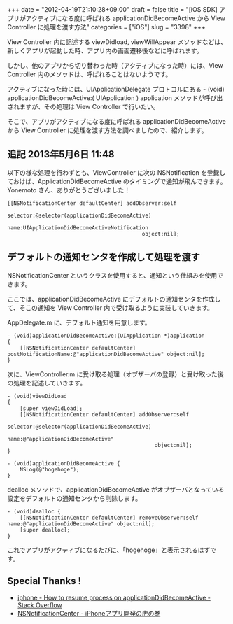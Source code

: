 +++
date = "2012-04-19T21:10:28+09:00"
draft = false
title = "[iOS SDK] アプリがアクティブになる度に呼ばれる applicationDidBecomeActive から View Controller に処理を渡す方法"
categories = ["iOS"]
slug = "3398"
+++

View Controller 内に記述する viewDidload, viewWillAppear メソッドなどは、新しくアプリが起動した時、アプリ内の画面遷移後などに呼ばれます。

しかし、他のアプリから切り替わった時（アクティブになった時）には、View Controller 内のメソッドは、呼ばれることはないようです。

アクティブになった時には、UIApplicationDelegate プロトコルにある - (void) applicationDidBecomeActive:( UIApplication ) application メソッドが呼び出されますが、その処理は View Controller で行いたい。

そこで、アプリがアクティブになる度に呼ばれる applicationDidBecomeActive から View Controller に処理を渡す方法を調べましたので、紹介します。

## 追記 2013年5月6日 11:48

以下の様な処理を行わずとも、ViewController に次の NSNotification を登録しておけば、ApplicationDidBecomeActive のタイミングで通知が飛んできます。Yonemoto さん、ありがとうございました！

```
[[NSNotificationCenter defaultCenter] addObserver:self
                                         selector:@selector(applicationDidBecomeActive)
                                             name:UIApplicationDidBecomeActiveNotification
                                           object:nil];
```

## デフォルトの通知センタを作成して処理を渡す

NSNotificationCenter というクラスを使用すると、通知という仕組みを使用できます。

ここでは、applicationDidBecomeActive にデフォルトの通知センタを作成して、そこの通知を View Controller 内で受け取るように実装していきます。

AppDelegate.m に、デフォルト通知を用意します。

```
- (void)applicationDidBecomeActive:(UIApplication *)application
{
    [[NSNotificationCenter defaultCenter] postNotificationName:@"applicationDidBecomeActive" object:nil];
}
```

次に、ViewController.m に受け取る処理（オブザーバの登録）と受け取った後の処理を記述していきます。

```
- (void)viewDidLoad
{
    [super viewDidLoad];
    [[NSNotificationCenter defaultCenter] addObserver:self 
                                             selector:@selector(applicationDidBecomeActive)
                                                 name:@"applicationDidBecomeActive"
                                               object:nil];
}

- (void)applicationDidBecomeActive {
    NSLog(@"hogehoge");
}
```

dealloc メソッドで、applicationDidBecomeActive がオブザーバとなっている設定をデフォルトの通知センタから削除します。

```
- (void)dealloc {
    [[NSNotificationCenter defaultCenter] removeObserver:self name:@"applicationDidBecomeActive" object:nil];
    [super dealloc];   
}
```

これでアプリがアクティブになるたびに、「hogehoge」と表示されるはずです。

## Special Thanks !

* [iphone - How to resume process on applicationDidBecomeActive - Stack Overflow](http://stackoverflow.com/questions/6075545/how-to-resume-process-on-applicationdidbecomeactive)
* [NSNotificationCenter - iPhoneアプリ開発の虎の巻](http://iphone-tora.sakura.ne.jp/nsnotificationcenter.html)
